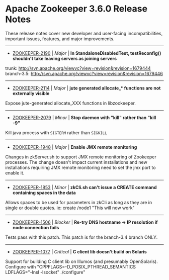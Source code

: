 
<!---
# Licensed to the Apache Software Foundation (ASF) under one
# or more contributor license agreements.  See the NOTICE file
# distributed with this work for additional information
# regarding copyright ownership.  The ASF licenses this file
# to you under the Apache License, Version 2.0 (the
# "License"); you may not use this file except in compliance
# with the License.  You may obtain a copy of the License at
#
#     http://www.apache.org/licenses/LICENSE-2.0
#
# Unless required by applicable law or agreed to in writing, software
# distributed under the License is distributed on an "AS IS" BASIS,
# WITHOUT WARRANTIES OR CONDITIONS OF ANY KIND, either express or implied.
# See the License for the specific language governing permissions and
# limitations under the License.
-->
# Apache Zookeeper  3.6.0 Release Notes

These release notes cover new developer and user-facing incompatibilities, important issues, features, and major improvements.


---

* [ZOOKEEPER-2190](https://issues.apache.org/jira/browse/ZOOKEEPER-2190) | *Major* | **In StandaloneDisabledTest, testReconfig() shouldn't take leaving servers as joining servers**

trunk: http://svn.apache.org/viewvc?view=revision&revision=1679444
branch-3.5: http://svn.apache.org/viewvc?view=revision&revision=1679446


---

* [ZOOKEEPER-2114](https://issues.apache.org/jira/browse/ZOOKEEPER-2114) | *Major* | **jute generated allocate\_\* functions are not externally visible**

Expose jute-generated allocate\_XXX functions in libzookeeper.


---

* [ZOOKEEPER-2079](https://issues.apache.org/jira/browse/ZOOKEEPER-2079) | *Minor* | **Stop daemon with "kill" rather than "kill -9"**

Kill java process with `SIGTERM` rather than `SIGKILL`


---

* [ZOOKEEPER-1948](https://issues.apache.org/jira/browse/ZOOKEEPER-1948) | *Major* | **Enable JMX remote monitoring**

Changes in zkServer.sh to support JMX remote monitoring of Zookeeper processes. The change doesn't impact current installations and new installations requiring JMX remote monitoring need to set the jmx port to enable it.


---

* [ZOOKEEPER-1853](https://issues.apache.org/jira/browse/ZOOKEEPER-1853) | *Minor* | **zkCli.sh can't issue a CREATE command containing spaces in the data**

Allows spaces to be used for parameters in zkCli as long as they are in single or double quotes.  ie: create /node1 "This will now work"


---

* [ZOOKEEPER-1506](https://issues.apache.org/jira/browse/ZOOKEEPER-1506) | *Blocker* | **Re-try DNS hostname -\> IP resolution if node connection fails**

Tests pass with this patch.
This patch is for the branch-3.4 branch ONLY.


---

* [ZOOKEEPER-1077](https://issues.apache.org/jira/browse/ZOOKEEPER-1077) | *Critical* | **C client lib doesn't build on Solaris**

Support for building C client lib on Illumos (and presumably OpenSolaris).  Configure with "CPPFLAGS=-D\_POSIX\_PTHREAD\_SEMANTICS LDFLAGS="-lnsl -lsocket" ./configure"



